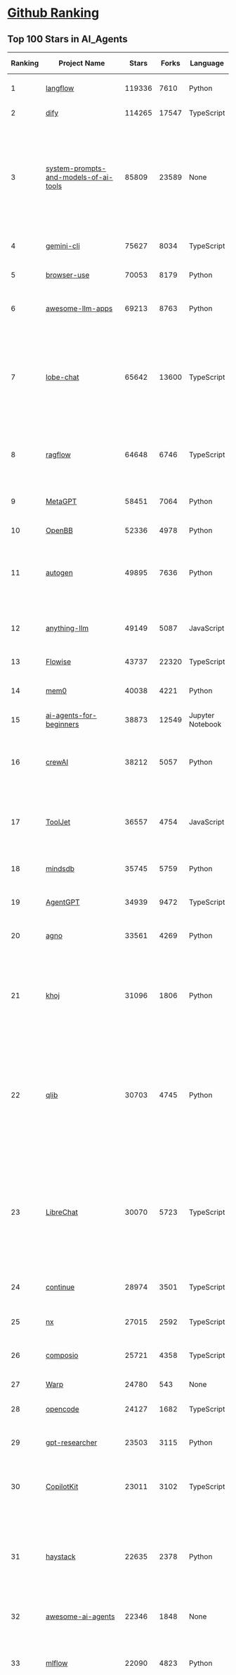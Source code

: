 [Github Ranking](../README.md)
==========

## Top 100 Stars in AI_Agents

| Ranking | Project Name | Stars | Forks | Language | Open Issues | Description | Last Commit |
| ------- | ------------ | ----- | ----- | -------- | ----------- | ----------- | ----------- |
| 1 | [langflow](https://github.com/langflow-ai/langflow) | 119336 | 7610 | Python | 439 | Langflow is a powerful tool for building and deploying AI-powered agents and workflows. | 2025-09-18T01:57:53Z |
| 2 | [dify](https://github.com/langgenius/dify) | 114265 | 17547 | TypeScript | 475 | Production-ready platform for agentic workflow development. | 2025-09-18T03:36:28Z |
| 3 | [system-prompts-and-models-of-ai-tools](https://github.com/x1xhlol/system-prompts-and-models-of-ai-tools) | 85809 | 23589 | None | 50 | FULL Augment Code, Claude Code, Cluely, CodeBuddy, Cursor, Devin AI, Junie, Kiro, Leap.new, Lovable, Manus Agent Tools, NotionAI, Orchids.app, Perplexity, Poke, Qoder, Replit, Same.dev, Trae, Traycer AI, VSCode Agent, Warp.dev, Windsurf, Xcode, Z.ai Code, dia & v0. (And other Open Sourced) System Prompts, Internal Tools & AI Models | 2025-09-17T21:18:22Z |
| 4 | [gemini-cli](https://github.com/google-gemini/gemini-cli) | 75627 | 8034 | TypeScript | 1693 | An open-source AI agent that brings the power of Gemini directly into your terminal. | 2025-09-18T03:24:28Z |
| 5 | [browser-use](https://github.com/browser-use/browser-use) | 70053 | 8179 | Python | 108 | 🌐 Make websites accessible for AI agents. Automate tasks online with ease. | 2025-09-17T22:00:34Z |
| 6 | [awesome-llm-apps](https://github.com/Shubhamsaboo/awesome-llm-apps) | 69213 | 8763 | Python | 3 | Collection of awesome LLM apps with AI Agents and RAG using OpenAI, Anthropic, Gemini and opensource models. | 2025-09-15T05:12:31Z |
| 7 | [lobe-chat](https://github.com/lobehub/lobe-chat) | 65642 | 13600 | TypeScript | 922 | 🤯 Lobe Chat - an open-source, modern design AI chat framework. Supports multiple AI providers (OpenAI / Claude 4 / Gemini / DeepSeek / Ollama / Qwen), Knowledge Base (file upload / RAG ), one click install MCP Marketplace and Artifacts / Thinking. One-click FREE deployment of your private AI Agent application. | 2025-09-18T03:31:22Z |
| 8 | [ragflow](https://github.com/infiniflow/ragflow) | 64648 | 6746 | TypeScript | 2821 | RAGFlow is a leading open-source Retrieval-Augmented Generation (RAG) engine that fuses cutting-edge RAG with Agent capabilities to create a superior context layer for LLMs | 2025-09-18T01:52:33Z |
| 9 | [MetaGPT](https://github.com/FoundationAgents/MetaGPT) | 58451 | 7064 | Python | 11 | 🌟 The Multi-Agent Framework: First AI Software Company, Towards Natural Language Programming | 2025-06-30T11:45:55Z |
| 10 | [OpenBB](https://github.com/OpenBB-finance/OpenBB) | 52336 | 4978 | Python | 36 | Financial data platform for analysts, quants and AI agents. | 2025-09-17T01:01:26Z |
| 11 | [autogen](https://github.com/microsoft/autogen) | 49895 | 7636 | Python | 397 | A programming framework for agentic AI 🤖 PyPi: autogen-agentchat Discord: https://aka.ms/autogen-discord Office Hour: https://aka.ms/autogen-officehour | 2025-09-18T01:10:46Z |
| 12 | [anything-llm](https://github.com/Mintplex-Labs/anything-llm) | 49149 | 5087 | JavaScript | 261 | The all-in-one Desktop & Docker AI application with built-in RAG, AI agents, No-code agent builder, MCP compatibility,  and more. | 2025-09-18T01:20:23Z |
| 13 | [Flowise](https://github.com/FlowiseAI/Flowise) | 43737 | 22320 | TypeScript | 597 | Build AI Agents, Visually | 2025-09-18T00:11:05Z |
| 14 | [mem0](https://github.com/mem0ai/mem0) | 40038 | 4221 | Python | 318 | Universal memory layer for AI Agents; Announcing OpenMemory MCP - local and secure memory management. | 2025-09-17T19:46:25Z |
| 15 | [ai-agents-for-beginners](https://github.com/microsoft/ai-agents-for-beginners) | 38873 | 12549 | Jupyter Notebook | 8 | 12 Lessons to Get Started Building AI Agents | 2025-09-16T15:22:53Z |
| 16 | [crewAI](https://github.com/crewAIInc/crewAI) | 38212 | 5057 | Python | 51 | Framework for orchestrating role-playing, autonomous AI agents. By fostering collaborative intelligence, CrewAI empowers agents to work together seamlessly, tackling complex tasks. | 2025-09-18T03:31:04Z |
| 17 | [ToolJet](https://github.com/ToolJet/ToolJet) | 36557 | 4754 | JavaScript | 629 | ToolJet is the open-source foundation of ToolJet AI - the AI-native platform for building internal tools, dashboard, business applications, workflows and AI agents 🚀 | 2025-09-18T03:20:11Z |
| 18 | [mindsdb](https://github.com/mindsdb/mindsdb) | 35745 | 5759 | Python | 48 | AI Analytics Engine that can answer questions over large scale data. - The only MCP Server you'll ever need | 2025-09-18T01:38:55Z |
| 19 | [AgentGPT](https://github.com/reworkd/AgentGPT) | 34939 | 9472 | TypeScript | 130 | 🤖 Assemble, configure, and deploy autonomous AI Agents in your browser. | 2025-04-29T01:19:32Z |
| 20 | [agno](https://github.com/agno-agi/agno) | 33561 | 4269 | Python | 132 | High-performance runtime for multi-agent systems. Build, run and manage secure multi-agent systems in your cloud. | 2025-09-18T01:23:49Z |
| 21 | [khoj](https://github.com/khoj-ai/khoj) | 31096 | 1806 | Python | 75 | Your AI second brain. Self-hostable. Get answers from the web or your docs. Build custom agents, schedule automations, do deep research. Turn any online or local LLM into your personal, autonomous AI (gpt, claude, gemini, llama, qwen, mistral). Get started - free. | 2025-09-16T09:17:58Z |
| 22 | [qlib](https://github.com/microsoft/qlib) | 30703 | 4745 | Python | 257 | Qlib is an AI-oriented Quant investment platform that aims to use AI tech to empower Quant Research, from exploring ideas to implementing productions. Qlib supports diverse ML modeling paradigms, including supervised learning, market dynamics modeling, and RL, and is now equipped with https://github.com/microsoft/RD-Agent to automate R&D process. | 2025-09-15T09:12:08Z |
| 23 | [LibreChat](https://github.com/danny-avila/LibreChat) | 30070 | 5723 | TypeScript | 177 | Enhanced ChatGPT Clone: Features Agents, MCP, DeepSeek, Anthropic, AWS, OpenAI, Responses API, Azure, Groq, o1, GPT-5, Mistral, OpenRouter, Vertex AI, Gemini, Artifacts, AI model switching, message search, Code Interpreter, langchain, DALL-E-3, OpenAPI Actions, Functions, Secure Multi-User Auth, Presets, open-source for self-hosting. Active. | 2025-09-18T03:20:55Z |
| 24 | [continue](https://github.com/continuedev/continue) | 28974 | 3501 | TypeScript | 683 | ⏩ Ship faster with Continuous AI. Build and run custom agents across your IDE, terminal, and CI | 2025-09-18T02:59:54Z |
| 25 | [nx](https://github.com/nrwl/nx) | 27015 | 2592 | TypeScript | 612 | Get to green PRs in half the time. Nx optimizes your builds, scales your CI, and fixes failed PRs. Built for developers and AI agents. | 2025-09-18T03:30:43Z |
| 26 | [composio](https://github.com/ComposioHQ/composio) | 25721 | 4358 | TypeScript | 62 | Composio equips your AI agents & LLMs with 100+ high-quality integrations via function calling | 2025-09-18T00:49:29Z |
| 27 | [Warp](https://github.com/warpdotdev/Warp) | 24780 | 543 | None | 3534 | Warp is the agentic development environment, built for coding with multiple AI agents. | 2025-09-15T21:07:42Z |
| 28 | [opencode](https://github.com/sst/opencode) | 24127 | 1682 | TypeScript | 735 | AI coding agent, built for the terminal. | 2025-09-18T03:27:38Z |
| 29 | [gpt-researcher](https://github.com/assafelovic/gpt-researcher) | 23503 | 3115 | Python | 116 | LLM based autonomous agent that conducts deep local and web research on any topic and generates a long report with citations. | 2025-09-17T11:12:43Z |
| 30 | [CopilotKit](https://github.com/CopilotKit/CopilotKit) | 23011 | 3102 | TypeScript | 271 | React UI + elegant infrastructure for AI Copilots, AI chatbots, and in-app AI agents. The Agentic last-mile 🪁 | 2025-09-17T20:25:42Z |
| 31 | [haystack](https://github.com/deepset-ai/haystack) | 22635 | 2378 | Python | 110 | AI orchestration framework to build customizable, production-ready LLM applications. Connect components (models, vector DBs, file converters) to pipelines or agents that can interact with your data. With advanced retrieval methods, it's best suited for building RAG, question answering, semantic search or conversational agent chatbots. | 2025-09-17T14:01:02Z |
| 32 | [awesome-ai-agents](https://github.com/e2b-dev/awesome-ai-agents) | 22346 | 1848 | None | 28 | A list of AI autonomous agents | 2025-02-26T10:04:45Z |
| 33 | [mlflow](https://github.com/mlflow/mlflow) | 22090 | 4823 | Python | 1511 | The open source developer platform to build AI/LLM applications and models with confidence. Enhance your AI applications with end-to-end tracking, observability, and evaluations, all in one integrated platform. | 2025-09-18T03:21:17Z |
| 34 | [agenticSeek](https://github.com/Fosowl/agenticSeek) | 21888 | 2310 | Python | 26 | Fully Local Manus AI. No APIs, No $200 monthly bills. Enjoy an autonomous agent that thinks, browses the web, and code for the sole cost of electricity. 🔔 Official updates only via twitter @Martin993886460 (Beware of fake account) | 2025-09-14T18:15:49Z |
| 35 | [goose](https://github.com/block/goose) | 19614 | 1718 | Rust | 303 | an open source, extensible AI agent that goes beyond code suggestions - install, execute, edit, and test with any LLM | 2025-09-18T02:42:38Z |
| 36 | [devika](https://github.com/stitionai/devika) | 19494 | 2614 | Python | 138 | Devika is an Agentic AI Software Engineer that can understand high-level human instructions, break them down into steps, research relevant information, and write code to achieve the given objective. Devika aims to be a competitive open-source alternative to Devin by Cognition AI. [⚠️ DEVIKA DOES NOT HAVE AN OFFICIAL WEBSITE ⚠️] | 2024-09-19T16:11:25Z |
| 37 | [UI-TARS-desktop](https://github.com/bytedance/UI-TARS-desktop) | 18831 | 1831 | TypeScript | 255 | The Open-Source Multimodal AI Agent Stack: Connecting Cutting-Edge AI Models and Agent Infra | 2025-09-18T03:14:34Z |
| 38 | [letta](https://github.com/letta-ai/letta) | 18424 | 1920 | Python | 22 | Letta is the platform for building stateful agents: open AI with advanced memory that can learn and self-improve over time. | 2025-09-17T21:50:26Z |
| 39 | [graphiti](https://github.com/getzep/graphiti) | 18200 | 1644 | Python | 102 | Build Real-Time Knowledge Graphs for AI Agents | 2025-09-14T05:44:26Z |
| 40 | [ai-engineering-hub](https://github.com/patchy631/ai-engineering-hub) | 18083 | 3045 | Jupyter Notebook | 29 | In-depth tutorials on LLMs, RAGs and real-world AI agent applications. | 2025-09-17T07:53:59Z |
| 41 | [suna](https://github.com/kortix-ai/suna) | 18077 | 3021 | TypeScript | 130 | Kortix – build, manage and train AI Agents. Fully Open Source. | 2025-09-18T03:28:08Z |
| 42 | [agentic](https://github.com/transitive-bullshit/agentic) | 17968 | 2245 | TypeScript | 13 | Your API ⇒ Paid MCP. Instantly. | 2025-09-16T14:59:35Z |
| 43 | [activepieces](https://github.com/activepieces/activepieces) | 17949 | 2618 | TypeScript | 310 | AI Agents & MCPs & AI Workflow Automation • (~400 MCP servers for AI agents) • AI Automation / AI Agent with MCPs • AI Workflows & AI Agents • MCPs for AI Agents | 2025-09-18T00:46:40Z |
| 44 | [ai](https://github.com/vercel/ai) | 17826 | 2945 | TypeScript | 642 | The AI Toolkit for TypeScript. From the creators of Next.js, the AI SDK is a free open-source library for building AI-powered applications and agents  | 2025-09-17T23:12:46Z |
| 45 | [deep-research](https://github.com/dzhng/deep-research) | 17733 | 1833 | TypeScript | 67 | An AI-powered research assistant that performs iterative, deep research on any topic by combining search engines, web scraping, and large language models.  The goal of this repo is to provide the simplest implementation of a deep research agent - e.g. an agent that can refine its research direction overtime and deep dive into a topic. | 2025-09-08T16:22:24Z |
| 46 | [SWE-agent](https://github.com/SWE-agent/SWE-agent) | 17391 | 1816 | Python | 47 | SWE-agent takes a GitHub issue and tries to automatically fix it, using your LM of choice. It can also be employed for offensive cybersecurity or competitive coding challenges. [NeurIPS 2024]  | 2025-09-15T22:55:04Z |
| 47 | [DB-GPT](https://github.com/eosphoros-ai/DB-GPT) | 17340 | 2410 | Python | 427 | AI Native Data App Development framework with AWEL(Agentic Workflow Expression Language) and Agents | 2025-09-10T10:58:25Z |
| 48 | [DocsGPT](https://github.com/arc53/DocsGPT) | 17090 | 1806 | TypeScript | 21 | Private AI platform for agents, assistants and enterprise search. Built-in Agent Builder, Deep research, Document analysis, Multi-model support, and API connectivity for agents. | 2025-09-15T20:08:40Z |
| 49 | [stagehand](https://github.com/browserbase/stagehand) | 17052 | 1044 | TypeScript | 73 | The AI Browser Automation Framework | 2025-09-17T22:56:40Z |
| 50 | [coze-studio](https://github.com/coze-dev/coze-studio) | 16901 | 2318 | TypeScript | 280 | An AI agent development platform with all-in-one visual tools, simplifying agent creation, debugging, and deployment like never before. Coze your way to AI Agent creation. | 2025-09-17T14:09:57Z |
| 51 | [eliza](https://github.com/elizaOS/eliza) | 16869 | 5312 | TypeScript | 108 | Autonomous agents for everyone | 2025-09-17T22:41:52Z |
| 52 | [GenAI_Agents](https://github.com/NirDiamant/GenAI_Agents) | 16812 | 2628 | Jupyter Notebook | 2 | This repository provides tutorials and implementations for various Generative AI Agent techniques, from basic to advanced. It serves as a comprehensive guide for building intelligent, interactive AI systems. | 2025-07-16T20:50:01Z |
| 53 | [SuperAGI](https://github.com/TransformerOptimus/SuperAGI) | 16720 | 2076 | Python | 147 | <⚡️> SuperAGI - A dev-first open source autonomous AI agent framework. Enabling developers to build, manage & run useful autonomous agents quickly and reliably. | 2025-01-22T22:14:07Z |
| 54 | [mastra](https://github.com/mastra-ai/mastra) | 16671 | 1099 | TypeScript | 180 | The TypeScript AI agent framework. ⚡ Assistants, RAG, observability. Supports any LLM: GPT-4, Claude, Gemini, Llama. | 2025-09-18T01:22:47Z |
| 55 | [RagaAI-Catalyst](https://github.com/raga-ai-hub/RagaAI-Catalyst) | 16071 | 3705 | Python | 8 | Python SDK for Agent AI Observability, Monitoring and Evaluation Framework. Includes features like agent, llm and tools tracing, debugging multi-agentic system, self-hosted dashboard and advanced analytics with timeline and execution graph view  | 2025-08-13T20:06:04Z |
| 56 | [ai-pdf-chatbot-langchain](https://github.com/mayooear/ai-pdf-chatbot-langchain) | 15979 | 3177 | TypeScript | 2 | AI PDF chatbot agent built with LangChain & LangGraph  | 2025-02-20T18:19:58Z |
| 57 | [screenpipe](https://github.com/mediar-ai/screenpipe) | 15617 | 1207 | TypeScript | 182 | AI app store powered by 24/7 desktop history.  open source \| 100% local \| dev friendly \| 24/7 screen, mic recording | 2025-09-01T20:21:42Z |
| 58 | [sim](https://github.com/simstudioai/sim) | 15147 | 1884 | TypeScript | 49 | Open-source platform to build and deploy AI agent workflows. | 2025-09-18T02:21:08Z |
| 59 | [web-ui](https://github.com/browser-use/web-ui) | 14873 | 2579 | Python | 244 | 🖥️ Run AI Agent in your browser. | 2025-08-31T14:16:34Z |
| 60 | [openai-agents-python](https://github.com/openai/openai-agents-python) | 14746 | 2436 | Python | 152 | A lightweight, powerful framework for multi-agent workflows | 2025-09-18T03:26:32Z |
| 61 | [dagger](https://github.com/dagger/dagger) | 14693 | 792 | Go | 750 | An open-source runtime for composable workflows. Great for AI agents and CI/CD. | 2025-09-18T01:29:41Z |
| 62 | [12-factor-agents](https://github.com/humanlayer/12-factor-agents) | 14497 | 1068 | TypeScript | 9 | What are the principles we can use to build LLM-powered software that is actually good enough to put in the hands of production customers? | 2025-07-17T21:59:13Z |
| 63 | [plandex](https://github.com/plandex-ai/plandex) | 14438 | 1017 | Go | 26 | Open source AI coding agent. Designed for large projects and real world tasks. | 2025-08-16T18:35:52Z |
| 64 | [camel](https://github.com/camel-ai/camel) | 14253 | 1558 | Python | 388 | 🐫 CAMEL: The first and the best multi-agent framework. Finding the Scaling Law of Agents. https://www.camel-ai.org | 2025-09-18T02:18:43Z |
| 65 | [botpress](https://github.com/botpress/botpress) | 14197 | 2161 | TypeScript | 20 | The open-source hub to build & deploy GPT/LLM Agents ⚡️ | 2025-09-18T02:08:17Z |
| 66 | [LangBot](https://github.com/langbot-app/LangBot) | 13497 | 1094 | Python | 119 | 🤩 Easy-to-use global IM bot platform designed for LLM era / 简单易用的大模型即时通信机器人开发平台 ⚡️ Bots for QQ / QQ频道 / Discord / LINE / WeChat(微信, 企业微信)/ Telegram / 飞书 / 钉钉 / Slack 🧩 Integrated with ChatGPT(GPT), DeepSeek, Dify, n8n, Langflow, Claude, Google Gemini, xAI, PPIO, Ollama, 阿里云百炼, SiliconFlow, Qwen, Moonshot, SillyTraven, MCP etc. LLM & Agent & RAG | 2025-09-17T16:44:39Z |
| 67 | [agents](https://github.com/wshobson/agents) | 13210 | 1413 | None | 2 | A collection of production-ready subagents for Claude Code | 2025-09-15T12:02:54Z |
| 68 | [adk-python](https://github.com/google/adk-python) | 13058 | 1895 | Python | 562 | An open-source, code-first Python toolkit for building, evaluating, and deploying sophisticated AI agents with flexibility and control. | 2025-09-18T03:21:01Z |
| 69 | [crush](https://github.com/charmbracelet/crush) | 12799 | 645 | Go | 261 | The glamourous AI coding agent for your favourite terminal 💘 | 2025-09-18T00:53:17Z |
| 70 | [serena](https://github.com/oraios/serena) | 12612 | 859 | Python | 66 | A powerful coding agent toolkit providing semantic retrieval and editing capabilities (MCP server & other integrations) | 2025-09-14T11:22:15Z |
| 71 | [pydantic-ai](https://github.com/pydantic/pydantic-ai) | 12528 | 1238 | Python | 247 | GenAI Agent Framework, the Pydantic way | 2025-09-18T00:43:07Z |
| 72 | [trigger.dev](https://github.com/triggerdotdev/trigger.dev) | 12409 | 820 | TypeScript | 107 | Trigger.dev – build and deploy fully‑managed AI agents and workflows | 2025-09-17T18:51:28Z |
| 73 | [500-AI-Agents-Projects](https://github.com/ashishpatel26/500-AI-Agents-Projects) | 12274 | 2213 | None | 8 | The 500 AI Agents Projects is a curated collection of AI agent use cases across various industries. It showcases practical applications and provides links to open-source projects for implementation, illustrating how AI agents are transforming sectors such as healthcare, finance, education, retail, and more. | 2025-09-15T20:41:36Z |
| 74 | [agent-zero](https://github.com/agent0ai/agent-zero) | 11735 | 2296 | Python | 128 | Agent Zero AI framework | 2025-09-17T12:36:17Z |
| 75 | [generative-ai](https://github.com/GoogleCloudPlatform/generative-ai) | 11576 | 3368 | Jupyter Notebook | 42 | Sample code and notebooks for Generative AI on Google Cloud, with Gemini on Vertex AI | 2025-09-17T22:51:20Z |
| 76 | [Figma-Context-MCP](https://github.com/GLips/Figma-Context-MCP) | 10775 | 860 | TypeScript | 20 | MCP server to provide Figma layout information to AI coding agents like Cursor | 2025-09-18T02:50:34Z |
| 77 | [analysis_claude_code](https://github.com/shareAI-lab/analysis_claude_code) | 10254 | 2707 | JavaScript | 0 | 本仓库包含对 Claude Code v1.0.33 进行逆向工程的完整研究和分析资料。包括对混淆源代码的深度技术分析、系统架构文档，以及重构 Claude      Code agent 系统的实现蓝图。主要发现包括实时 Steering 机制、多 Agent      架构、智能上下文管理和工具执行管道。该项目为理解现代 AI agent 系统设计和实现提供技术参考。 | 2025-07-19T13:16:33Z |
| 78 | [CL4R1T4S](https://github.com/elder-plinius/CL4R1T4S) | 10192 | 2095 | None | 25 | LEAKED SYSTEM PROMPTS FOR CHATGPT, GEMINI, GROK, CLAUDE, PERPLEXITY, CURSOR, DEVIN, REPLIT, AND MORE! - AI SYSTEMS TRANSPARENCY FOR ALL! 👐 | 2025-09-15T22:43:36Z |
| 79 | [cua](https://github.com/trycua/cua) | 9674 | 484 | Python | 69 | Cua is Docker for Computer-Use AI Agents | 2025-09-17T15:08:08Z |
| 80 | [bisheng](https://github.com/dataelement/bisheng) | 9643 | 1571 | TypeScript | 95 | BISHENG is an open LLM devops platform for next generation Enterprise AI applications. Powerful and comprehensive features include: GenAI workflow, RAG, Agent, Unified model management, Evaluation, SFT, Dataset Management, Enterprise-level System Management, Observability and more. | 2025-09-18T03:28:46Z |
| 81 | [E2B](https://github.com/e2b-dev/E2B) | 9516 | 661 | MDX | 27 | Open-source, secure environment with real-world tools for enterprise-grade agents. | 2025-09-17T15:55:25Z |
| 82 | [nanobrowser](https://github.com/nanobrowser/nanobrowser) | 9488 | 957 | TypeScript | 28 | Open-Source Chrome extension for AI-powered web automation. Run multi-agent workflows using your own LLM API key. Alternative to OpenAI Operator. | 2025-09-10T05:19:32Z |
| 83 | [metaflow](https://github.com/Netflix/metaflow) | 9469 | 880 | Python | 263 | Build, Manage and Deploy AI/ML Systems | 2025-09-18T00:34:37Z |
| 84 | [opencode](https://github.com/opencode-ai/opencode) | 9368 | 771 | Go | 116 | A powerful AI coding agent. Built for the terminal. | 2025-09-18T02:54:28Z |
| 85 | [pr-agent](https://github.com/qodo-ai/pr-agent) | 8965 | 1083 | Python | 81 | 🚀 PR-Agent: An AI-Powered 🤖 Tool for Automated Pull Request Analysis, Feedback, Suggestions and More! 💻🔍 (For more advanced: check Qodo Merge) | 2025-09-17T21:33:25Z |
| 86 | [BlackFriday-GPTs-Prompts](https://github.com/friuns2/BlackFriday-GPTs-Prompts) | 8556 | 1273 | None | 133 | List of free GPTs that doesn't require plus subscription  | 2024-11-08T11:03:14Z |
| 87 | [motia](https://github.com/MotiaDev/motia) | 8478 | 635 | TypeScript | 35 | Modern Backend Framework that unifies APIs, background jobs, workflows, and AI Agents into a single core primitive with built-in observability and state management. | 2025-09-17T17:44:45Z |
| 88 | [promptfoo](https://github.com/promptfoo/promptfoo) | 8401 | 698 | TypeScript | 184 | Test your prompts, agents, and RAGs. AI Red teaming, pentesting, and vulnerability scanning for LLMs. Compare performance of GPT, Claude, Gemini, Llama, and more. Simple declarative configs with command line and CI/CD integration. | 2025-09-18T01:43:17Z |
| 89 | [aichat](https://github.com/sigoden/aichat) | 8133 | 525 | Rust | 3 | All-in-one LLM CLI tool featuring Shell Assistant, Chat-REPL, RAG, AI Tools & Agents, with access to OpenAI, Claude, Gemini, Ollama, Groq, and more. | 2025-09-08T01:40:29Z |
| 90 | [claude-flow](https://github.com/ruvnet/claude-flow) | 7942 | 1077 | TypeScript | 210 | 🌊 The leading agent orchestration platform for Claude. Deploy intelligent multi-agent swarms, coordinate autonomous workflows, and build conversational AI systems. Features    enterprise-grade architecture, distributed swarm intelligence, RAG integration, and native Claude Code support via MCP protocol. Ranked #1 in agent-based frameworks. | 2025-09-11T03:07:22Z |
| 91 | [SurfSense](https://github.com/MODSetter/SurfSense) | 7861 | 594 | Python | 44 | Open Source Alternative to NotebookLM / Perplexity, connected to external sources such as Search Engines, Slack, Linear, Jira, ClickUp, Confluence, Notion, YouTube, GitHub, Discord and more. Join our discord: https://discord.gg/ejRNvftDp9 | 2025-09-17T05:03:15Z |
| 92 | [RD-Agent](https://github.com/microsoft/RD-Agent) | 7759 | 812 | Python | 55 | Research and development (R&D) is crucial for the enhancement of industrial productivity, especially in the AI era, where the core aspects of R&D are mainly focused on data and models. We are committed to automating these high-value generic R&D processes through R&D-Agent, which lets AI drive data-driven AI. 🔗https://aka.ms/RD-Agent-Tech-Report | 2025-09-18T03:11:40Z |
| 93 | [magentic-ui](https://github.com/microsoft/magentic-ui) | 7668 | 777 | Python | 36 | A research prototype of a human-centered web agent | 2025-09-15T00:19:19Z |
| 94 | [Upsonic](https://github.com/Upsonic/Upsonic) | 7665 | 713 | Python | 52 | The most reliable AI agent framework that supports MCP. | 2025-09-11T22:11:53Z |
| 95 | [ten-framework](https://github.com/TEN-framework/ten-framework) | 7577 | 883 | C | 134 |  Open-source framework for conversational voice AI agents. | 2025-09-18T02:09:00Z |
| 96 | [agents](https://github.com/livekit/agents) | 7541 | 1269 | Python | 295 | A powerful framework for building realtime voice AI agents 🤖🎙️📹  | 2025-09-18T03:29:12Z |
| 97 | [mcp-use](https://github.com/mcp-use/mcp-use) | 7522 | 870 | Python | 20 | mcp-use is the easiest way to interact with mcp servers with custom agents | 2025-09-16T11:52:13Z |
| 98 | [mcp-agent](https://github.com/lastmile-ai/mcp-agent) | 7324 | 742 | Python | 69 | Build effective agents using Model Context Protocol and simple workflow patterns | 2025-09-18T01:41:33Z |
| 99 | [R2R](https://github.com/SciPhi-AI/R2R) | 7297 | 593 | Python | 97 | SoTA production-ready AI retrieval system. Agentic Retrieval-Augmented Generation (RAG) with a RESTful API. | 2025-08-17T17:40:05Z |
| 100 | [bytebot](https://github.com/bytebot-ai/bytebot) | 7279 | 823 | TypeScript | 25 | Bytebot is a self-hosted AI desktop agent that automates computer tasks through natural language commands, operating within a containerized Linux desktop environment. | 2025-09-12T19:35:46Z |

